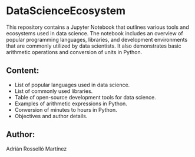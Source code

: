 # DataScienceEcosystem

This repository contains a Jupyter Notebook that outlines various tools and ecosystems used in data science. The notebook includes an overview of popular programming languages, libraries, and development environments that are commonly utilized by data scientists. It also demonstrates basic arithmetic operations and conversion of units in Python.

## Content:
- List of popular languages used in data science.
- List of commonly used libraries.
- Table of open-source development tools for data science.
- Examples of arithmetic expressions in Python.
- Conversion of minutes to hours in Python.
- Objectives and author details.

## Author:
Adrián Rosselló Martínez

